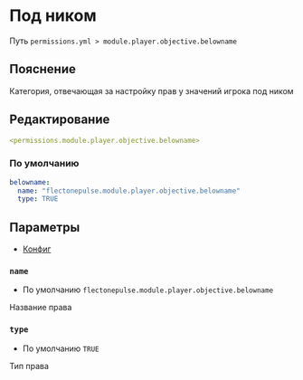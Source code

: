 # Под ником
Путь `permissions.yml > module.player.objective.belowname`

## Пояснение
Категория, отвечающая за настройку прав у значений игрока под ником

## Редактирование
```yaml
<permissions.module.player.objective.belowname>
```

### По умолчанию
```yaml
belowname:
  name: "flectonepulse.module.player.objective.belowname"
  type: TRUE
```

## Параметры

- [Конфиг](/en/config/module/player/objective/belowname/)

### `name`
- По умолчанию `flectonepulse.module.player.objective.belowname`

Название права

### `type`
- По умолчанию `TRUE`

Тип права

<!--@include: @/en/parts/permission.md-->

